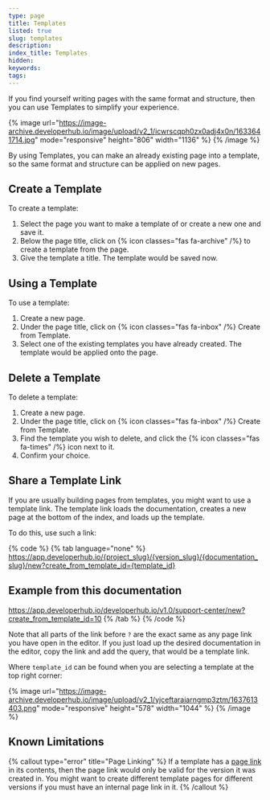 ```yaml
---
type: page
title: Templates
listed: true
slug: templates
description: 
index_title: Templates
hidden: 
keywords: 
tags: 
---
```


If you find yourself writing pages with the same format and structure, then you can use Templates to simplify your experience.

{% image url="https://image-archive.developerhub.io/image/upload/v2_1/icwrscqph0zx0adj4x0n/1633641714.jpg" mode="responsive" height="806" width="1136" %}
{% /image %}

By using Templates, you can make an already existing page into a template, so the same format and structure can be applied on new pages.

## Create a Template

To create a template:

1. Select the page you want to make a template of or create a new one and save it.
2. Below the page title, click on {% icon classes="fas fa-archive" /%} to create a template from the page.
3. Give the template a title. The template would be saved now.

## Using a Template

To use a template:

1. Create a new page.
2. Under the page title, click on {% icon classes="fas fa-inbox" /%} Create from Template.
3. Select one of the existing templates you have already created. The template would be applied onto the page.

## Delete a Template

To delete a template:

1. Create a new page.
2. Under the page title, click on {% icon classes="fas fa-inbox" /%} Create from Template.
3. Find the template you wish to delete, and click the {% icon classes="fas fa-times" /%} icon next to it.
4. Confirm your choice.

## Share a Template Link

If you are usually building pages from templates, you might want to use a template link. The template link loads the documentation, creates a new page at the bottom of the index, and loads up the template.

To do this, use such a link:

{% code %}
{% tab language="none" %}
https://app.developerhub.io/{project_slug}/{version_slug}/{documentation_slug}/new?create_from_template_id={template_id}

## Example from this documentation
https://app.developerhub.io/developerhub.io/v1.0/support-center/new?create_from_template_id=10
{% /tab %}
{% /code %}

Note that all parts of the link before `?` are the exact same as any page link you have open in the editor. If you just load up the desired documentation in the editor, copy the link and add the query, that would be a template link.

Where `template_id` can be found when you are selecting a template at the top right corner:

{% image url="https://image-archive.developerhub.io/image/upload/v2_1/yjceftaraiarngmp3ztm/1637613403.png" mode="responsive" height="578" width="1044" %}
{% /image %}

## Known Limitations

{% callout type="error" title="Page Linking" %}
If a template has a [page link](/support-center/page-linking) in its contents, then the page link would only be valid for the version it was created in. You might want to create different template pages for different versions if you must have an internal page link in it.
{% /callout %}